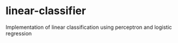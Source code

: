 # linear-classifier
Implementation of linear classification using perceptron and logistic regression

